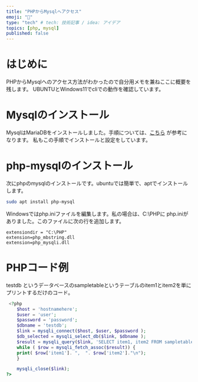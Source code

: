```yaml
---
title: "PHPからMysqlへアクセス"
emoji: "🦁"
type: "tech" # tech: 技術記事 / idea: アイデア
topics: [php, mysql]
published: false
---
```

# はじめに
PHPからMysqlへのアクセス方法がわかったので自分用メモを兼ねここに概要を残します。
UBUNTUとWindows11でcliでの動作を確認しています。
# Mysqlのインストール
MysqlはMariaDBをインストールしました。手順については、[こちら](https://www.digitalocean.com/community/tutorials/how-to-install-mariadb-on-ubuntu-20-04-ja) が参考になります。
私もこの手順でインストールと設定をしています。
# php-mysqlのインストール
次にphpのmysqlのインストールです。ubuntuでは簡単で、aptでインストールします。

```bash
sudo apt install php-mysql
```
Windowsではphp.iniファイルを編集します。私の場合は、C:\PHPに php.iniがありました。このファイルに次の行を追加します。
```
extensiondir = "C:\PHP"
extension=php_mbstring.dll
extension=php_mysqli.dll
```

# PHPコード例
testdb というデータベースのsampletableというテーブルのitem1とitem2を単にプリントするだけのコード。

```php
 <?php
    $host = 'hostnamehere';
    $user = 'user';
    $password = 'password';
    $dbname = 'testdb';
    $link = mysqli_connect($host, $user, $password );
    $db_selected = mysqli_select_db($link, $dbname );
    $result = mysqli_query($link, 'SELECT item1, item2 FROM sampletable');
    while ( $row = mysqli_fetch_assoc($result)) {
	print( $row['item1']. ",  ". $row['item2']."\n");
    }

    mysqli_close($link);
?>

```
